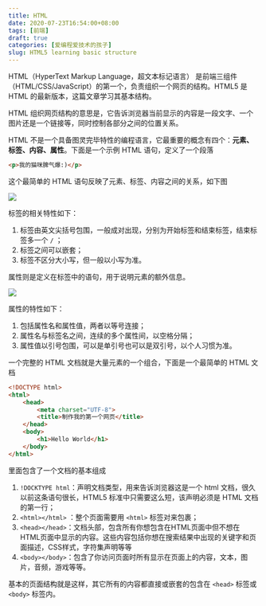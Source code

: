 ```yaml
---
title: HTML
date: 2020-07-23T16:54:00+08:00
tags: [前端]
draft: true
categories: [爱编程爱技术的孩子]
slug: HTML5 learning basic structure
---
```


HTML（HyperText Markup Language，超文本标记语言） 是前端三组件（HTML/CSS/JavaScript）的第一个，负责组织一个网页的结构。HTML5 是 HTML 的最新版本，这篇文章学习其基本结构。

<!--more-->

HTML 组织网页结构的意思是，它告诉浏览器当前显示的内容是一段文字、一个图片还是一个链接等，同时控制各部分之间的位置关系。

HTML 不是一个具备图灵完毕特性的编程语言，它最重要的概念有四个：**元素、标签、内容、属性**。下面是一个示例 HTML 语句，定义了一个段落

```html
<p>我的猫咪脾气爆:)</p>
```

这个最简单的 HTML 语句反映了元素、标签、内容之间的关系，如下图

![](https://mdn.mozillademos.org/files/16475/element.png)

标签的相关特性如下：

1. 标签由英文尖括号包围，一般成对出现，分别为开始标签和结束标签，结束标签多一个 `/` ；
2. 标签之间可以嵌套；
3. 标签不区分大小写，但一般以小写为准。

属性则是定义在标签中的语句，用于说明元素的额外信息。

![](https://mdn.mozillademos.org/files/16476/attribute.png)

属性的特性如下：

1. 包括属性名和属性值，两者以等号连接；
2. 属性名与标签名之间，连续的多个属性间，以空格分隔；
3. 属性值以引号包围，可以是单引号也可以是双引号，以个人习惯为准。

一个完整的 HTML 文档就是大量元素的一个组合，下面是一个最简单的 HTML 文档

```html
<!DOCTYPE html>
<html>
    <head>
        <meta charset="UTF-8">
        <title>制作我的第一个网页</title>
    </head>
    <body>
        <h1>Hello World</h1>
    </body>
</html>
```

里面包含了一个文档的基本组成

1. `!DOCKTYPE html`：声明文档类型，用来告诉浏览器这是一个 html 文档，很久以前这条语句很长，HTML5 标准中只需要这么短，该声明必须是 HTML 文档的第一行；
2. `<html></html>` ：整个页面需要用 `<html>` 标签对来包裹；
3. `<head></head>`：文档头部，包含所有你想包含在HTML页面中但不想在HTML页面中显示的内容。这些内容包括你想在搜索结果中出现的关键字和页面描述，CSS样式，字符集声明等等
4. `<body></body>`：包含了你访问页面时所有显示在页面上的内容，文本，图片，音频，游戏等等。

基本的页面结构就是这样，其它所有的内容都直接或嵌套的包含在 `<head>` 标签或 `<body>` 标签内。

